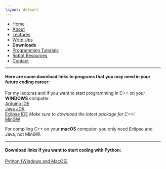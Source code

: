 ```yaml
---
layout: default
---
```

* [Home](../index.md)
* [About](About.md)       
* [Lectures](Lectures.md)
* [Write Ups](Write_Ups.md)
* **Downloads**
* [Programming Tutorials](Programming_Tutorials.md)
* [Robot Resources](Robot_Resources.md)
* [Contact](Contact.md)

* * *
#### Here are some download links to programs that you may need in your future coding career:  
For my lectures and if you want to start programming in C++ on your **WINDOWS** computer:  
[Arduino IDE](https://www.arduino.cc/en/Main/Software)  
[Java JDK](http://www.oracle.com/technetwork/java/javase/downloads/jdk9-downloads-3848520.html)  
[Eclipse IDE](https://www.eclipse.org/downloads/eclipse-packages/) _Make sure to download the latest package for C++!_  
[MinGW](https://sourceforge.net/projects/mingw-w64/)  

For compiling C++ on your **macOS** computer, you only need Eclipse and Java, not MinGW.  
* * *

#### Download links if you want to start coding with Python:  
[Python (Windows and MacOS)](https://www.python.org/downloads/)  




